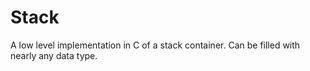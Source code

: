 # Stack
A low level implementation in C of a stack container. Can be filled with nearly any data type.

